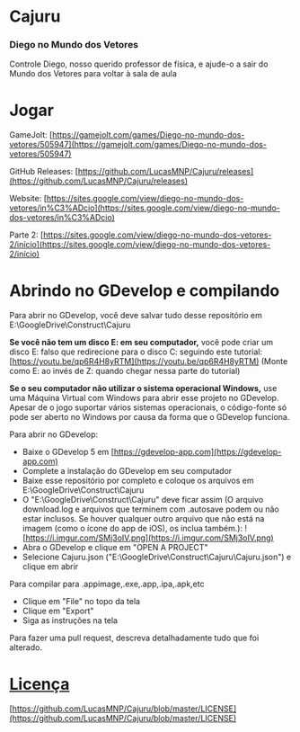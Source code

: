 # Cajuru
### Diego no Mundo dos Vetores
Controle Diego, nosso querido professor de física, e ajude-o a sair do Mundo dos Vetores para voltar à sala de aula

# Jogar
GameJolt: [https://gamejolt.com/games/Diego-no-mundo-dos-vetores/505947](https://gamejolt.com/games/Diego-no-mundo-dos-vetores/505947)

GitHub Releases: [https://github.com/LucasMNP/Cajuru/releases](https://github.com/LucasMNP/Cajuru/releases)

Website: [https://sites.google.com/view/diego-no-mundo-dos-vetores/in%C3%ADcio](https://sites.google.com/view/diego-no-mundo-dos-vetores/in%C3%ADcio)

Parte 2: [https://sites.google.com/view/diego-no-mundo-dos-vetores-2/início](https://sites.google.com/view/diego-no-mundo-dos-vetores-2/início)

# Abrindo no GDevelop e compilando
Para abrir no GDevelop, você deve salvar tudo desse repositório em E:\GoogleDrive\Construct\Cajuru

**Se você não tem um disco E: em seu computador,** você pode criar um disco E: falso que redirecione para o disco C: seguindo este tutorial: [https://youtu.be/qp6R4H8yRTM](https://youtu.be/qp6R4H8yRTM) (Monte como E: ao invés de Z: quando chegar nessa parte do tutorial)

**Se o seu computador não utilizar o sistema operacional Windows,** use uma Máquina Virtual com Windows para abrir esse projeto no GDevelop. Apesar de o jogo suportar vários sistemas operacionais, o código-fonte só pode ser aberto no Windows por causa da forma que o GDevelop funciona.

Para abrir no GDevelop:
- Baixe o GDevelop 5 em [https://gdevelop-app.com](https://gdevelop-app.com)
- Complete a instalação do GDevelop em seu computador
- Baixe esse repositório por completo e coloque os arquivos em E:\GoogleDrive\Construct\Cajuru
- O "E:\GoogleDrive\Construct\Cajuru" deve ficar assim (O arquivo download.log e arquivos que terminem com .autosave podem ou não estar inclusos. Se houver qualquer outro arquivo que não está na imagem (como o ícone do app de iOS), os inclua também.): ![https://i.imgur.com/SMj3oIV.png](https://i.imgur.com/SMj3oIV.png)
- Abra o GDevelop e clique em "OPEN A PROJECT"
- Selecione Cajuru.json ("E:\GoogleDrive\Construct\Cajuru\Cajuru.json") e clique em abrir

Para compilar para .appimage,.exe,.app,.ipa,.apk,etc
- Clique em "File" no topo da tela
- Clique em "Export"
- Siga as instruções na tela

Para fazer uma pull request, descreva detalhadamente tudo que foi alterado.

# [Licença](https://github.com/LucasMNP/Cajuru/blob/master/LICENSE)
[https://github.com/LucasMNP/Cajuru/blob/master/LICENSE](https://github.com/LucasMNP/Cajuru/blob/master/LICENSE)
